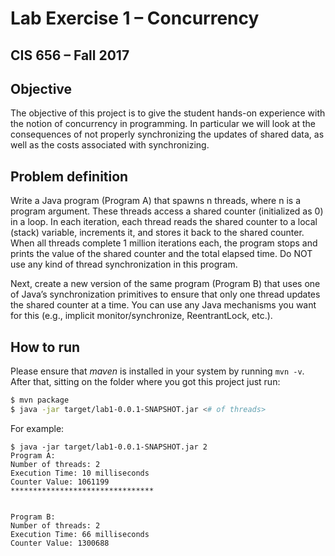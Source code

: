 # Lab Exercise 1 – Concurrency
## CIS 656 – Fall 2017

## Objective
The objective of this project is to give the student hands-on experience with the notion of concurrency in programming.  In particular we will look at the consequences of not properly synchronizing the updates of shared data, as well as the costs associated with synchronizing.

## Problem definition
Write a Java program (Program A) that spawns n threads, where n is a program argument. These threads access a shared counter (initialized as 0) in a loop. In each iteration, each thread reads the shared counter to a local (stack) variable, increments it, and stores it back to the shared counter. When all threads complete 1 million iterations each, the program stops and prints the value of the shared counter and the total elapsed time.  Do NOT use any kind of thread synchronization in this program. 

Next, create a new version of the same program (Program B) that uses one of Java’s synchronization primitives to ensure that only one thread updates the shared counter at a time.  You can use any Java mechanisms you want for this (e.g., implicit monitor/synchronize, ReentrantLock, etc.).

## How to run
Please ensure that _maven_ is installed in your system by running ```mvn -v```.
After that, sitting on the folder where you got this project just run:

```bash
$ mvn package
$ java -jar target/lab1-0.0.1-SNAPSHOT.jar <# of threads>
```

For example:
```
$ java -jar target/lab1-0.0.1-SNAPSHOT.jar 2
Program A:
Number of threads: 2
Execution Time: 10 milliseconds
Counter Value: 1061199
********************************


Program B:
Number of threads: 2
Execution Time: 66 milliseconds
Counter Value: 1300688
```